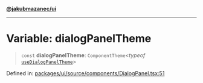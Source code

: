 [**@jakubmazanec/ui**](../README.md)

---

# Variable: dialogPanelTheme

> `const` **dialogPanelTheme**: `ComponentTheme`\<_typeof_
> [`useDialogPanelTheme`](../functions/useDialogPanelTheme.md)\>

Defined in:
[packages/ui/source/components/DialogPanel.tsx:51](https://github.com/jakubmazanec/tools/blob/797379ce98752dc838b82c8398e04d90c58ce9e7/packages/ui/source/components/DialogPanel.tsx#L51)
